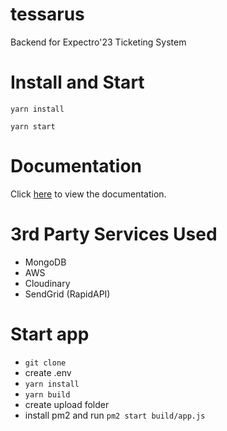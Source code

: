 # tessarus

Backend for Expectro'23 Ticketing System

# Install and Start

`yarn install`

`yarn start`

# Documentation

Click [here](https://documenter.getpostman.com/view/15506921/2s8ZDczzci) to view the documentation.

# 3rd Party Services Used

- MongoDB
- AWS
- Cloudinary
- SendGrid (RapidAPI)

# Start app

- `git clone`
- create .env
- `yarn install`
- `yarn build`
- create upload folder
- install pm2 and run `pm2 start build/app.js`
